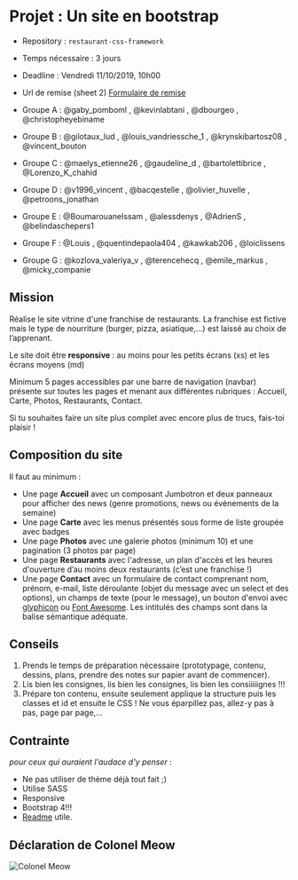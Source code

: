 # Projet : Un site en bootstrap

- Repository : `restaurant-css-framework`  
- Temps nécessaire :  3 jours
- Deadline : Vendredi 11/10/2019, 10h00
- Url de remise (sheet 2)
[Formulaire de remise](https://docs.google.com/spreadsheets/d/1KLIZz_5032xxEhTIME6qObbI8jvUSP8oPVq9WerYS3Q/edit?usp=sharing)

- Groupe A : @gaby_pomboml , @kevinlabtani , @dbourgeo , @christopheyebiname
- Groupe B : @gilotaux_lud , @louis_vandriessche_1 , @krynskibartosz08 , @vincent_bouton
- Groupe C : @maelys_etienne26 , @gaudeline_d , @bartolettibrice , @Lorenzo_K_chahid
- Groupe D : @v1996_vincent , @bacqestelle , @olivier_huvelle , @petroons_jonathan
- Groupe E : @BoumarouaneIssam , @alessdenys , @AdrienS , @belindaschepers1
- Groupe F : @Louis , @quentindepaola404 , @kawkab206 , @loiclissens
- Groupe G : @kozlova_valeriya_v , @terencehecq , @emile_markus , @micky_companie

## Mission

Réalise le site vitrine d'une franchise de restaurants. La franchise est fictive mais le type de nourriture (burger, pizza, asiatique,...) est laissé au choix de l’apprenant.

Le site doit être **responsive** : au moins pour les petits écrans (xs) et les écrans moyens (md)

Minimum 5 pages accessibles par une barre de navigation (navbar) présente sur toutes les pages et menant aux différentes rubriques : Accueil, Carte, Photos, Restaurants, Contact.  

Si tu souhaites faire un site plus complet avec encore plus de trucs, fais-toi plaisir !

## Composition du site

Il faut au minimum :  

- Une page **Accueil** avec un composant Jumbotron et deux panneaux pour afficher des news (genre promotions, news ou évènements de la semaine)
- Une page **Carte** avec les menus présentés sous forme de liste groupée avec badges
- Une page **Photos** avec une galerie photos (minimum 10) et une pagination (3 photos par page)
- Une page **Restaurants** avec l'adresse, un plan d'accès et les heures d'ouverture d’au moins deux restaurants (c’est une franchise !)
- Une page **Contact** avec un formulaire de contact comprenant nom, prénom, e-mail, liste déroulante (objet du message avec un select et des options), un champs de texte (pour le message), un bouton d'envoi avec [glyphicon](http://glyphicons.com/) ou [Font Awesome](https://fontawesome.com/). Les intitulés des champs sont dans la balise sémantique adéquate. 

## Conseils

1. Prends le temps de préparation nécessaire (prototypage, contenu, dessins, plans, prendre des notes sur papier avant de commencer).
2. Lis bien les consignes, lis bien les consignes, lis bien les consiiiiignes !!!
3. Prépare ton contenu, ensuite seulement applique la structure puis les classes et id et ensuite le CSS ! Ne vous éparpillez pas, allez-y pas à pas, page par page,...

## Contrainte

*pour ceux qui auraient l'audace d'y penser* :

- Ne pas utiliser de thème déjà tout fait ;)
- Utilise SASS
- Responsive
- Bootstrap 4!!!
- [Readme](https://medium.com/becode/comment-faire-un-readme-sur-github-cc11f3df606a) utile.

## Déclaration de Colonel Meow

![Colonel Meow](https://media.giphy.com/media/11ryLwascq1zKU/giphy.gif)
